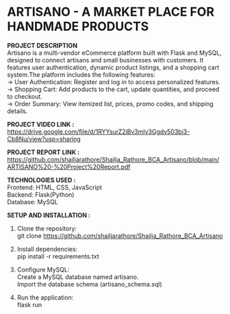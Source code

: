 # ARTISANO - A MARKET PLACE FOR HANDMADE PRODUCTS

**PROJECT DESCRIPTION**  
Artisano is a multi-vendor eCommerce platform built with Flask and MySQL, designed to connect artisans and small businesses with customers. It features user authentication, dynamic product listings, and a shopping cart system.The platform includes the following features:  
-> User Authentication: Register and log in to access personalized features.  
-> Shopping Cart: Add products to the cart, update quantities, and proceed to checkout.  
-> Order Summary: View itemized list, prices, promo codes, and shipping details.  

**PROJECT VIDEO LINK :**  
https://drive.google.com/file/d/1RYYsurZ2iBv3mly3Ggdv503bi3-Cb8Nu/view?usp=sharing  

**PROJECT REPORT LINK :**  
https://github.com/shailjarathore/Shailja_Rathore_BCA_Artisano/blob/main/ARTISANO%20-%20Project%20Report.pdf  

**TECHNOLOGIES USED :**  
Frontend: HTML, CSS, JavaScript  
Backend: Flask(Python)  
Database: MySQL  

**SETUP AND INSTALLATION :**  
1. Clone the repository:  
      git clone https://github.com/shailjarathore/Shailja_Rathore_BCA_Artisano  
     
2. Install dependencies:  
   pip install -r requirements.txt  
  
3. Configure MySQL:  
   Create a MySQL database named artisano.  
   Import the database schema (artisano_schema.sql)  
  
4. Run the application:  
   flask run  

